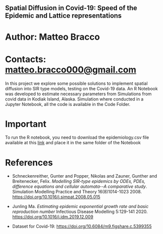 ## Spatial Diffusion in Covid-19: Speed of the Epidemic and Lattice representations

# Author: Matteo Bracco

# Contacts: matteo.bracco000@gmail.com

In this project we explore some possible solutions to implement spatial diffusion into SIR type models, testing on the Covid-19 data.
An R Notebook was developed to estimate necessary parameters from Simulations from covid data in Kodiak Island, Alaska.
Simulation where conducted in a Jupyter Notebook, all the code is available in the Code Folder.


# Important
To run the R notebook, you need to download the epidemiology.csv file available at this [link](https://health.google.com/covid-19/open-data/raw-data) and place it in the same folder of the Notebook
# **References**

* Schneckenreither, Gunter and Popper, Nikolas and Zauner, Gunther and Breitenecker, Felix. *Modelling SIR-type epidemics by ODEs, PDEs, difference equations and cellular automata--A comparative study*. Simulation Modelling Practice and Theory 16(8)1014-1023 2008. https://doi.org/10.1016/j.simpat.2008.05.015


* Junling Ma. *Estimating epidemic exponential growth rate and basic reproduction number* Infectious Disease Modelling 5:129-141 2020. https://doi.org/10.1016/j.idm.2019.12.009


* Dataset for Covid-19: https://doi.org/10.6084/m9.figshare.c.5399355

